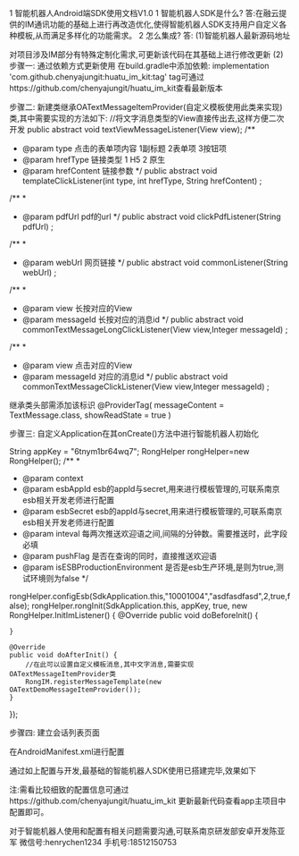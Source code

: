 1
           智能机器人Android端SDK使用文档V1.0
1 智能机器人SDK是什么?
答:在融云提供的IM通讯功能的基础上进行再改造优化,使得智能机器人SDK支持用户自定义各种模板,从而满足多样化的功能需求。
2 怎么集成?
答:
(1)智能机器人最新源码地址

对项目涉及IM部分有特殊定制化需求,可更新该代码在其基础上进行修改更新
(2)
步骤一:
通过依赖方式更新使用
在build.gradle中添加依赖:
implementation 'com.github.chenyajungit:huatu_im_kit:tag'
tag可通过https://github.com/chenyajungit/huatu_im_kit查看最新版本

步骤二:
新建类继承OATextMessageItemProvider(自定义模板使用此类来实现)类,其中需要实现的方法如下:
//将文字消息类型的View直接传出去,这样方便二次开发
public abstract void textViewMessageListener(View view);
/**
 * @param type        点击的表单项内容 1副标题  2表单项  3按钮项
 * @param hrefType    链接类型 1 H5  2 原生
 * @param hrefContent 链接参数
 */
public abstract void templateClickListener(int type, int hrefType, String hrefContent) ;

/**
 *
 * @param pdfUrl pdf的url
 */
public abstract void clickPdfListener(String pdfUrl) ;

/**
 *
 * @param webUrl 网页链接
 */
public abstract void commonListener(String webUrl) ;

/**
 *
 * @param view 长按对应的View
 * @param messageId 长按对应的消息id
 */
public abstract void commonTextMessageLongClickListener(View view,Integer messageId) ;

/**
 *
 * @param view 点击对应的View
 * @param messageId 对应的消息id
 */
public abstract void commonTextMessageClickListener(View view,Integer messageId) ;

继承类头部需添加该标识
@ProviderTag(
        messageContent = TextMessage.class,
        showReadState = true
)


步骤三:
自定义Application在其onCreate()方法中进行智能机器人初始化

String appKey = "6tnym1br64wq7";
RongHelper rongHelper=new RongHelper();
/**
 *
 * @param context
 * @param esbAppId  esb的appId与secret,用来进行模板管理的,可联系南京esb相关开发老师进行配置
 * @param esbSecret esb的appId与secret,用来进行模板管理的,可联系南京esb相关开发老师进行配置
 * @param inteval   每两次推送欢迎语之间,间隔的分钟数。需要推送时，此字段必填
 * @param pushFlag  是否在查询的同时，直接推送欢迎语
 * @param isESBProductionEnvironment  是否是esb生产环境,是则为true,测试环境则为false
 */

rongHelper.configEsb(SdkApplication.this,"10001004","asdfasdfasd",2,true,false);
rongHelper.rongInit(SdkApplication.this, appKey, true, new RongHelper.InitImListener() {
    @Override
    public void doBeforeInit() {

    }

    @Override
    public void doAfterInit() {
        //在此可以设置自定义模板消息,其中文字消息,需要实现OATextMessageItemProvider类
        RongIM.registerMessageTemplate(new OATextDemoMessageItemProvider());
    }
});

步骤四:
建立会话列表页面






在AndroidManifest.xml进行配置

通过如上配置与开发,最基础的智能机器人SDK使用已搭建完毕,效果如下

注:需看比较细致的配置信息可通过https://github.com/chenyajungit/huatu_im_kit
更新最新代码查看app主项目中配置即可。

对于智能机器人使用和配置有相关问题需要沟通,可联系南京研发部安卓开发陈亚军
微信号:henrychen1234
手机号:18512150753
